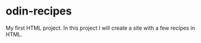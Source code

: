 # odin-recipes
My first HTML project.
In this project I will create a site with a few recipes in HTML.